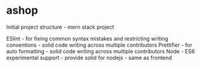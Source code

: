 # ashop
Initial project structure - mern stack project

ESlint - for fixing common syntax mistakes and restricting writing conventions - solid code writing across multiple contributors
Prettifier - for auto formatting - solid code writing across multiple contributors
Node - ES6 experimental support - provide solid for nodejs - same as frontend
